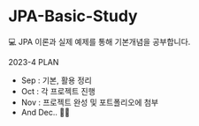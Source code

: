 # JPA-Basic-Study
💻 JPA 이론과 실제 예제를 통해 기본개념을 공부합니다. 

2023-4 PLAN
- Sep : 기본, 활용 정리
- Oct : 각 프로젝트 진행
- Nov : 프로젝트 완성 및 포트폴리오에 첨부
- And Dec.. 🤫🔥
